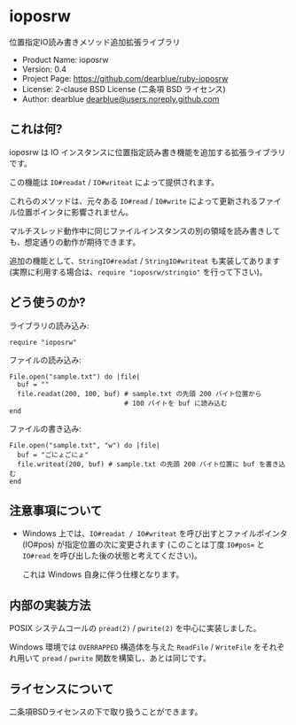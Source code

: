 # ioposrw

位置指定IO読み書きメソッド追加拡張ライブラリ

  * Product Name: ioposrw
  * Version: 0.4
  * Project Page: https://github.com/dearblue/ruby-ioposrw
  * License: 2-clause BSD License (二条項 BSD ライセンス)
  * Author: dearblue <dearblue@users.noreply.github.com>


## これは何?

ioposrw は IO インスタンスに位置指定読み書き機能を追加する拡張ライブラリです。

この機能は ``IO#readat`` / ``IO#writeat`` によって提供されます。

これらのメソッドは、元々ある ``IO#read`` / ``IO#write`` によって更新されるファイル位置ポインタに影響されません。

マルチスレッド動作中に同じファイルインスタンスの別の領域を読み書きしても、想定通りの動作が期待できます。

追加の機能として、``StringIO#readat`` / ``StringIO#writeat`` も実装してあります (実際に利用する場合は、``require "ioposrw/stringio"`` を行って下さい)。


## どう使うのか?

ライブラリの読み込み:

```ruby:ruby
require "ioposrw"
```

ファイルの読み込み:

```ruby:ruby
File.open("sample.txt") do |file|
  buf = ""
  file.readat(200, 100, buf) # sample.txt の先頭 200 バイト位置から
                             # 100 バイトを buf に読み込む
end
```

ファイルの書き込み:

```ruby:ruby
File.open("sample.txt", "w") do |file|
  buf = "ごにょごにょ"
  file.writeat(200, buf) # sample.txt の先頭 200 バイト位置に buf を書き込む
end
```

## 注意事項について

- Windows 上では、``IO#readat / IO#writeat`` を呼び出すとファイルポインタ (IO#pos) が指定位置の次に変更されます (このことは丁度 ``IO#pos=`` と ``IO#read`` を呼び出した後の状態と考えてください)。

    これは Windows 自身に伴う仕様となります。


## 内部の実装方法

POSIX システムコールの ``pread(2)`` / ``pwrite(2)`` を中心に実装しました。

Windows 環境では ``OVERRAPPED`` 構造体を与えた ``ReadFile`` / ``WriteFile`` をそれぞれ用いて ``pread`` / ``pwrite`` 関数を構築し、あとは同じです。


## ライセンスについて

二条項BSDライセンスの下で取り扱うことができます。
